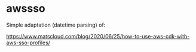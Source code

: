 # awssso

Simple adaptation (datetime parsing) of:

https://www.matscloud.com/blog/2020/06/25/how-to-use-aws-cdk-with-aws-sso-profiles/
